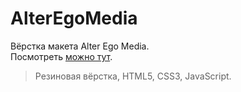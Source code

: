 # AlterEgoMedia

Вёрстка макета Alter Ego Media.  
Посмотреть [можно тут](https://andrey-nee.github.io/AlterEgoMedia).
>Резиновая вёрстка, HTML5, CSS3, JavaScript.
